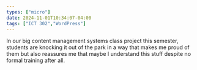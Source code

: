 ```yaml
---
types: ["micro"]
date: 2024-11-01T10:34:07-04:00
tags: ["ICT 302","WordPress"]
---
```

In our big content management systems class project this semester, students are knocking it out of the park in a way that makes me proud of them but also reassures me that maybe I understand this stuff despite no formal training after all.
